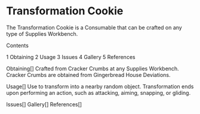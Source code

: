 # Transformation Cookie

The Transformation Cookie is a Consumable that can be crafted on any type of Supplies Workbench.

Contents

1 Obtaining
2 Usage
3 Issues
4 Gallery
5 References



Obtaining[]
Crafted from Cracker Crumbs at any Supplies Workbench.
Cracker Crumbs are obtained from Gingerbread House Deviations. 

Usage[]
Use to transform into a nearby random object. Transformation ends upon performing an action, such as attacking, aiming, snapping, or gliding.

Issues[]
Gallery[]
References[]
